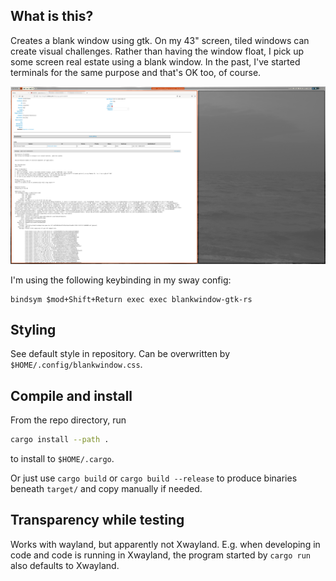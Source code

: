 ## What is this?

Creates a blank window using gtk. On my 43" screen, tiled windows can create visual challenges. Rather than having the window float, I pick up some screen real estate using a blank window. In the past, I've started terminals for the same purpose and that's OK too, of course.

![Screenshot](/img/20230517_213216.png)
  
I'm using the following keybinding in my sway config:

```sway
bindsym $mod+Shift+Return exec exec blankwindow-gtk-rs
```

## Styling

See default style in repository. Can be overwritten by `$HOME/.config/blankwindow.css`.

## Compile and install

From the repo directory, run
```sh
cargo install --path . 
```
to install to `$HOME/.cargo`.  
  
Or just use `cargo build` or `cargo build --release` to produce binaries beneath `target/` and copy manually if needed.

## Transparency while testing

Works with wayland, but apparently not Xwayland. E.g. when developing in code and code is running in Xwayland, the program started by `cargo run` also defaults to Xwayland.
